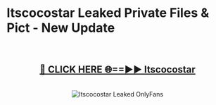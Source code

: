 # Itscocostar Leaked Private Files & Pict - New Update
<br>
<div align="center">
<h2><a href="https://mediafilles.blogspot.com/?title=Itscocostar" rel="nofollow">🔴 CLICK HERE 🌐==►► Itscocostar</a></h2>
<br>
<a href="https://mediafilles.blogspot.com/?title=Itscocostar" rel="nofollow" data-target="animated-image.originalLink"><img src="https://i.ibb.co.com/WyWwxjT/player-gif2.gif" alt="Itscocostar Leaked OnlyFans" style="max-width: 100%; display: inline-block;" data-target="animated-image.originalImage"></a>
</div>
<br>